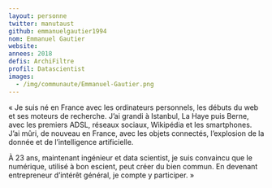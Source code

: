 ```yaml
---
layout: personne
twitter: manutaust
github: emmanuelgautier1994
nom: Emmanuel Gautier
website:
annees: 2018
defis: ArchiFiltre
profil: Datascientist
images:
  - /img/communaute/Emmanuel-Gautier.png
---
```


« Je suis né en France avec les ordinateurs personnels, les débuts du
web et ses moteurs de recherche. J’ai grandi à Istanbul, La Haye puis
Berne, avec les premiers ADSL, réseaux sociaux, Wikipédia et les
smartphones. J’ai mûri, de nouveau en France, avec les objets
connectés, l’explosion de la donnée et de l’intelligence artificielle.

À 23 ans, maintenant ingénieur et data scientist, je suis convaincu
que le numérique, utilisé à bon escient, peut créer du bien commun. En
devenant entrepreneur d’intérêt général, je compte y participer. »
